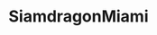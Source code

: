 ---
layout: place
title: "SiamdragonMiami"
permalink: /florida/miami/siamdragonmiami.html
stateAbbr: FL
stateName: Florida
cityName: Miami
seo:
  name: "SiamdragonMiami"
  type: Restaurant
  links: https://siamdragonmiamifl.com/
description: "Classic Thai dishes & Japanese sushi rolls served in a relaxed setting with modern flair. Looking for sushi in Miami, Florida? Check out SiamdragonMiami for ..."
place_id: ChIJQZQGWkjH2YgRnTRscLk8WxM
photos:
  - name: >-
      places/ChIJQZQGWkjH2YgRnTRscLk8WxM/photos/AeeoHcKW4dEi3FKcS6LIzqbZ6JRxTcIWW6loBd7BikFlZF60cZU4y_GYLr9S8IaNff8tC_dEmRr-dvdIGMTPl9yUlZhQ9Nt3T5_fpmb0c6IRgGtxS9A3m1IhNtGuYXe21wD4KUIjvp2DmvOp-IG8UNEAWvbIrnZRwpSn2hp-lFY2CN2qRio2Gz-1PAO6iSu1XPNKwJTKP9NzRFB0ADX3uOYxmrlrv0YYckFA8kHGr5fn9qJuazhI2nr1ZbfckDzCGBzJkgM-4ihJOaLgmVi4eQ9xc-Z1XkbjaumaNh__lmFSJCrgMc1tYtW0aNpOALHajrX4YW1yuDZNJDnYYKzZ4lrVTcHuLIix_BG-1Rqy7AJhYUBFBNtRQCd3F0yQpPm7cMDRv5K7aH-xjYdhiK6DQppSQ4Ap0GE3ZYoExB_tMW81Iak
    widthPx: 4032
    heightPx: 3024
    authorAttributions:
      - displayName: Steve Cabeza
        uri: https://maps.google.com/maps/contrib/111660301549641715014
        photoUri: >-
          https://lh3.googleusercontent.com/a-/ALV-UjW9t7SdmTC4ggkOtcirCZhmDB20EN-Ukz_ZwMSg0AOqkGholSja3A=s100-p-k-no-mo
    flagContentUri: >-
      https://www.google.com/local/imagery/report/?cb_client=maps_api_places.places_api&image_key=!1e10!2sCIHM0ogKEICAgICkyuHlBw&hl=en-US
    googleMapsUri: >-
      https://www.google.com/maps/place//data=!3m4!1e2!3m2!1sCIHM0ogKEICAgICkyuHlBw!2e10!4m2!3m1!1s0x88d9c7485a069441:0x135b3cb9706c349d
  - name: >-
      places/ChIJQZQGWkjH2YgRnTRscLk8WxM/photos/AeeoHcJI36QVQEgvGin8gG5X9ZuDN5rJ7axzK8GipEYBYBwAs5oiJcYXAOYOBE55QV5jnMt7sabxzoTcH_NqKKN6WjkBzu7mtDkWs80gN5mpnldmWJ9LafBjL8HrrUS5EWGVCVTJm02ycSEWjg84Adgr3yEV3r4DvSXIbvmR3hIPOkRW9paVl8ZTmVN3DZvKSMYZDg0OD8kx1PBxxpq3Zvlv5OuhaltkmO1DlPNAKC9jUAJWu9dp1ruNb1D77MpscYDfRuxWdV6Gbp-j2oqIf9vV_vFaMBi2_wGn-UdcjkKir8hpeL9fjRzgX5qmpWoMKO9kzrhkzg8thpGxEE5DRAsuElqGz2nb9_aZvghdLgAN4S_VAaF9oMUDyGvRE0qTF7oPK7PhJj_nXo1-1jGGwihsx6nCfG3oTgO-4RoZv8PaYkCa871T
    widthPx: 3072
    heightPx: 4080
    authorAttributions:
      - displayName: Josh Olmsted
        uri: https://maps.google.com/maps/contrib/111304570290170056082
        photoUri: >-
          https://lh3.googleusercontent.com/a-/ALV-UjU4ROhTHq306kg7YZ265iy09yjERt_05-PIMzRBvEAcsPI_9Ap5=s100-p-k-no-mo
    flagContentUri: >-
      https://www.google.com/local/imagery/report/?cb_client=maps_api_places.places_api&image_key=!1e10!2sCIHM0ogKEICAgIDj6cP8ngE&hl=en-US
    googleMapsUri: >-
      https://www.google.com/maps/place//data=!3m4!1e2!3m2!1sCIHM0ogKEICAgIDj6cP8ngE!2e10!4m2!3m1!1s0x88d9c7485a069441:0x135b3cb9706c349d
  - name: >-
      places/ChIJQZQGWkjH2YgRnTRscLk8WxM/photos/AeeoHcKQuYdbC0sa1fU9w2-zSJIXvXxSbQKiX8VtH8-5ym3t5f88eIGqpZbRPFt8TfpZqpiq26LWI3EFWL1socot46YxUpAPWv7TLH7xhsm7E2qk5VA2eV9p-2HwI8Bsj02bwwbjyA_VS0XvyQnrPA9frsQLAHXUjiQK2XZiNMM_pxyPxPHH1OBEoS2tBVM0zTVUWIpxs3kkvz1ZW-UQMsFQ57yfnXFCwxC28weP_Q2rOLrcQTnkpU4JsZ-1gQOMaUWiQX1pMS3o_0JByIfUePeF31pEE_XHgmOEQuw_CrvwqAFL6Pthat5jriARWolJRPyKqVjR45-ylhP_0YT78u7-PaEWr6iuhdRDOSTVEGw_pVIAj4QqvukBkoUPAfsqD4wqt2OhR-3pGc92df0pHmzTamNZpTmPAg1gUIJMplH9LwYUGKA
    widthPx: 4032
    heightPx: 2268
    authorAttributions:
      - displayName: Dayamis Machado
        uri: https://maps.google.com/maps/contrib/105756540206423523380
        photoUri: >-
          https://lh3.googleusercontent.com/a-/ALV-UjXtyq8XXRm_BsAOxLQlza-rHmWZXLP8P3mBkdRKdBg7DMXfYsur=s100-p-k-no-mo
    flagContentUri: >-
      https://www.google.com/local/imagery/report/?cb_client=maps_api_places.places_api&image_key=!1e10!2sCIHM0ogKEICAgIDN2ov7wQE&hl=en-US
    googleMapsUri: >-
      https://www.google.com/maps/place//data=!3m4!1e2!3m2!1sCIHM0ogKEICAgIDN2ov7wQE!2e10!4m2!3m1!1s0x88d9c7485a069441:0x135b3cb9706c349d
  - name: >-
      places/ChIJQZQGWkjH2YgRnTRscLk8WxM/photos/AeeoHcKcvQU0_mJws-FJrd8nBgCDDiaLyL3gGvXP77czEZUyg2N8sGeK2W8kCa_0RWoSzxqjXfLqPTep5OfXhJmUUi810v8I9nZamIjIOhAfb07cR-OzP6RU5dK8VVvqNtMrK9Ru8heK05cJEo0bAekEcp5hLVQG0nYd2uumGQqaztomfkWkSNxnKp_QI0Uu0dEsiWjDZZ7J0H_iM6fjdwasss99TqzQVMk76ItNOLXggsmQXReJPAPBj2XeM6P-2s0QPfoVUtPVYAldxgphh4ofwZACPoIcFZInQZX9l1KEYlWlsHrC-7NMKXdb6sIBW8yDxIEYrOjXYRwh-U-PRCicAEqmbnky1WXKTtjIcMUCqBn8TNid2QuzcidmelMP1ScAEhaxKHG8mnoHz037c8jv86n_tBtgvr8I-POJS0FoFHcgZHrN
    widthPx: 3024
    heightPx: 4032
    authorAttributions:
      - displayName: Ana Jahrmarkt
        uri: https://maps.google.com/maps/contrib/114041167613138550015
        photoUri: >-
          https://lh3.googleusercontent.com/a-/ALV-UjXBPYAfmm36OAdHY2cwHvz8kNxKehCmjUyB0el4eCgdCTT3u08x6g=s100-p-k-no-mo
    flagContentUri: >-
      https://www.google.com/local/imagery/report/?cb_client=maps_api_places.places_api&image_key=!1e10!2sCIHM0ogKEICAgID74t2WxAE&hl=en-US
    googleMapsUri: >-
      https://www.google.com/maps/place//data=!3m4!1e2!3m2!1sCIHM0ogKEICAgID74t2WxAE!2e10!4m2!3m1!1s0x88d9c7485a069441:0x135b3cb9706c349d
  - name: >-
      places/ChIJQZQGWkjH2YgRnTRscLk8WxM/photos/AeeoHcKRA7ieRYRsWnfbOkvG9-MZgxJKZqr_L0Zk87x_B8aMug_HY6YzJoSgkrru4O5PS5U6cEBkYBYVyEpE3qBRapNBLWXEii5d0ZMYY2jw7ijsvFk6wlM9KtG5J3EXuA7HKZELtUXsKZQsx8xvb4GCC2l00yokXXQyqmoUVs1ccJcDDWeqEr-JV1Mb_NuxYycY4KedqjmNGMjFuZfNE99zenOYW6g0mTZfNNQ-vyEFTnnwL30caAPnX2JhprCZuX7hY_93Zkj1w_nCW-98zYehBx23-oF8qkOzQzJDxL0kVEneK21V5iSDpn80kgqFl9gAjslNQRUrodadC16kEKc3PLdoUwrlNy-04JdsZrcelCam1i-VxvRZl2uemRUiYwxZ1hNsY7-Q6datFmn7kf9vJU5LVt1hG2dur9bRY8rEPE8
    widthPx: 3024
    heightPx: 4032
    authorAttributions:
      - displayName: Ana Jahrmarkt
        uri: https://maps.google.com/maps/contrib/114041167613138550015
        photoUri: >-
          https://lh3.googleusercontent.com/a-/ALV-UjXBPYAfmm36OAdHY2cwHvz8kNxKehCmjUyB0el4eCgdCTT3u08x6g=s100-p-k-no-mo
    flagContentUri: >-
      https://www.google.com/local/imagery/report/?cb_client=maps_api_places.places_api&image_key=!1e10!2sCIHM0ogKEICAgID74t2WFA&hl=en-US
    googleMapsUri: >-
      https://www.google.com/maps/place//data=!3m4!1e2!3m2!1sCIHM0ogKEICAgID74t2WFA!2e10!4m2!3m1!1s0x88d9c7485a069441:0x135b3cb9706c349d
  - name: >-
      places/ChIJQZQGWkjH2YgRnTRscLk8WxM/photos/AeeoHcJ92Uou0UltdnhSMpShxR_FJBfTMpHKjQtb_SvfFRFuiaBkgA7cKEPxM-VMHn_WnP5jUwWnYSnFpVwVZiJm3UHKS-rrvFqLjqXM-yc2leFZjwlvVUka0u4RybTThaHkAZRrzbsoDizWHPJIGIaJS91FAYV24wg6MnwZB2gnFmXSKwzvOYu-AZjkrlrzroEwaaDnGgmuCGdX-roP2BOh07lnVSuTxqgclzrvaxVqNBF0vb3hK5N2TKM0YUere5P9AeL0P_vEvqpdeqz9G_D4xk01DNag1X3E-0Bc10RWN1nkE76jK9xCQTT5p0g75M6gtYfufr9pof6_pW_gJX1ReWqltWxWrR2jCNHhj-a9JfgOI16AR7Fz1soPt-ZPBhdACBe_jLXVJ8IsMUTU4lOvoNUCcFrBOLrJ7kogS17xgsJUSAfp
    widthPx: 3024
    heightPx: 4032
    authorAttributions:
      - displayName: Lisandra Yumar
        uri: https://maps.google.com/maps/contrib/118404409843827942078
        photoUri: >-
          https://lh3.googleusercontent.com/a/ACg8ocLkGFW0AciYCOI1Q3O-CmZAXam_kpQiFI5gpS6nKJGhwt-r8A=s100-p-k-no-mo
    flagContentUri: >-
      https://www.google.com/local/imagery/report/?cb_client=maps_api_places.places_api&image_key=!1e10!2sCIHM0ogKEICAgICOwNOw9QE&hl=en-US
    googleMapsUri: >-
      https://www.google.com/maps/place//data=!3m4!1e2!3m2!1sCIHM0ogKEICAgICOwNOw9QE!2e10!4m2!3m1!1s0x88d9c7485a069441:0x135b3cb9706c349d
  - name: >-
      places/ChIJQZQGWkjH2YgRnTRscLk8WxM/photos/AeeoHcICjsgqgaIZ5OPVcpVfzLY2ZkLnlUpoEr0ELUKQ-sOYv2AsvrfKBxuKhC1aU_4iwsetNgXXAscYcIPMzgQ-6XyMNEZDsztlohF7c0oR4Xa4nAL4hAAm0U2N4vjBP1Fc2-N9_F7rJasxuDsXpuhm1AkZSg0yGbZfKfeGBgs1AD74ZZEUAc45WcThf-LOr3aGiEnW8e-n63lY5i4uKgh3nNgrIRptNGYrR-VPI55VRAxoQ2Wq3571URV0_j64sO6BMbJ3L9R826-dWBOY4a6XZHRRyHde7wNQ5Vsz9Jer_oNFFayITCgTOFgytFdX4FgPUsfr7HqpOCWd9CArkJH18JGklXG16ZnK8ndYJ3MAmsspyTOwAn9CXck1oJ-1_Y4UWv1kncuBNIO7tNrODXHmxsgXO9kFcFc3-qUfE-9yBhkT3g
    widthPx: 3024
    heightPx: 4032
    authorAttributions:
      - displayName: Greg Johnson
        uri: https://maps.google.com/maps/contrib/114082184933455903820
        photoUri: >-
          https://lh3.googleusercontent.com/a-/ALV-UjVBk4MW2FAZ-AdYfAFNKKkOJ-Xl6eI7TDE93eXbGVgEIM4uYTjW=s100-p-k-no-mo
    flagContentUri: >-
      https://www.google.com/local/imagery/report/?cb_client=maps_api_places.places_api&image_key=!1e10!2sCIHM0ogKEICAgIDKiM3CUw&hl=en-US
    googleMapsUri: >-
      https://www.google.com/maps/place//data=!3m4!1e2!3m2!1sCIHM0ogKEICAgIDKiM3CUw!2e10!4m2!3m1!1s0x88d9c7485a069441:0x135b3cb9706c349d
  - name: >-
      places/ChIJQZQGWkjH2YgRnTRscLk8WxM/photos/AeeoHcKVsbWX2ee0mOTmWDa4D-jrcvA9dpNQSCJiU8QU00I3Gty8c6vkL4RUbYnf6Knsgpm9ONyci0jNjvZv9JIQ3DkiqarZ96EVbyYq3oc5KPP76Ozk-SsBlZbwwK2Y8EdXHoWTwnXjS9U1C0Mn5kiLvNrADneKFPfuyq3H90KNIPs0mV-xwef_smB3IWvY7sIAwjvjQZNEKnbdL89wPFGiMajz84NSqVr0XsxEE1Scovjwwou96787Cl2mu0Jrj7ukGoOQrHxltUzjpfHzWwrgcy2QhutYCXqW76XgGJVFHZssv-5db7hwZ2yUwS_DKYpQ1hnx6F5oDnaC3ji4840_sGNJoKZ-rk54NbkrHknkd7uhaRSPmsnQuyQEZjh5mfo-_YlvqapFKx5S8wqID1IeB6oCmiQi3c2IGpOJ1PaixruYKQ
    widthPx: 3024
    heightPx: 4032
    authorAttributions:
      - displayName: Alberto Chalbaud
        uri: https://maps.google.com/maps/contrib/115917133013653923159
        photoUri: >-
          https://lh3.googleusercontent.com/a-/ALV-UjWK9FJAgKMa37j1fSH231SgL9qobdnxEjqqkup04wYs1TB2jXt9=s100-p-k-no-mo
    flagContentUri: >-
      https://www.google.com/local/imagery/report/?cb_client=maps_api_places.places_api&image_key=!1e10!2sCIHM0ogKEICAgICVz_OYGA&hl=en-US
    googleMapsUri: >-
      https://www.google.com/maps/place//data=!3m4!1e2!3m2!1sCIHM0ogKEICAgICVz_OYGA!2e10!4m2!3m1!1s0x88d9c7485a069441:0x135b3cb9706c349d
  - name: >-
      places/ChIJQZQGWkjH2YgRnTRscLk8WxM/photos/AeeoHcK0o-y8P310iurlZCEJVpkRXjPJPWgujDmIQtSskaG44f5Q6mFIZjy8cE_8G8orHK2lJEILw1gCPnhrKZ-Mgq1AIfJeJ65_O1wHVDC4pMg98z1b5GIjoueo1CqChf_s5uusjVTMfQGem-RgOhJjhVVlAIDLK8mD-QYscjx5k7lIgr9wtoU-lg0gjcK8VPIBSQwqWgbCvoyf0t4NLqe1iln6ei1N4mDlXd8dFThKp4pfjjVUDFGKe5G09f_KuzEYQL5fxRnJZwqZVSODSEB4Z4cikCF3vMo37XNLB2arqLU1vFEhZPErmGXZsfaGygAvTXk8K5UGzmYKSVhBLYcADSzEaUb6KeVyZdqVA_g99Y6mxWkR0ksQSJh_bXuOT-QPCFLYCtRMi2ZrfV8CNqA7tyT0YSEnKccj8fhMTmAH4E75S6I
    widthPx: 2268
    heightPx: 4032
    authorAttributions:
      - displayName: Michelle Senior
        uri: https://maps.google.com/maps/contrib/112407361540963123686
        photoUri: >-
          https://lh3.googleusercontent.com/a-/ALV-UjWOD9u2ip_XTubSkSq52n7y8JrXVILXl-Dmff3ZPyrOKfvnLNw=s100-p-k-no-mo
    flagContentUri: >-
      https://www.google.com/local/imagery/report/?cb_client=maps_api_places.places_api&image_key=!1e10!2sCIHM0ogKEICAgICe5dD85gE&hl=en-US
    googleMapsUri: >-
      https://www.google.com/maps/place//data=!3m4!1e2!3m2!1sCIHM0ogKEICAgICe5dD85gE!2e10!4m2!3m1!1s0x88d9c7485a069441:0x135b3cb9706c349d
  - name: >-
      places/ChIJQZQGWkjH2YgRnTRscLk8WxM/photos/AeeoHcLIO_DIzOHfCY9cYx6IzenVLykCUTkiWf3Ma8p1n_SJTccZlJD5mCdaOI_P6robcJvxy291E0W8iyoL8SXWSU309ZgaEls9iFxM6z0hDn6-mM9FZb6SBWXogN-2ab90uabdkSpRllrMbq4IetyWqt2DuAYjwQOJzN-w3eEQ-L-eAC1IgGByowWArHJlpO8whMb3KF0f_4GZ4YYvShh7aC-kBz_qufw3FRE_STkDcZ9u6dmAX7JX9cNalo5h2whixesPKI79SD6ss4grJjJCu_-1LGsTTRQ8eMjM4jDHdhTzHFGIwu6PrnZe_zkyys21D20t-jNMfjsiNiGiKVbUSVC2KdFeOwSlL66Zhl2Hh_aKV66WgnxRW7PJZBxTgDStWmC09BxkiYMf9uzyZZ_N1kaxO-4MJF47XlYDkdYsZpEZ3A
    widthPx: 4032
    heightPx: 2268
    authorAttributions:
      - displayName: K Gldmz
        uri: https://maps.google.com/maps/contrib/111619580977939822332
        photoUri: >-
          https://lh3.googleusercontent.com/a-/ALV-UjVjLwEOCFNSue2_a72HemmpELLK4-iThOBjT6-b-rTHd1Lr1EkVfg=s100-p-k-no-mo
    flagContentUri: >-
      https://www.google.com/local/imagery/report/?cb_client=maps_api_places.places_api&image_key=!1e10!2sCIHM0ogKEICAgIC454iEGg&hl=en-US
    googleMapsUri: >-
      https://www.google.com/maps/place//data=!3m4!1e2!3m2!1sCIHM0ogKEICAgIC454iEGg!2e10!4m2!3m1!1s0x88d9c7485a069441:0x135b3cb9706c349d
address: 7748 N Kendall Dr, Miami, FL 33156, USA
street: 7748 N Kendall Dr
city: Miami
state: FL
zip: '33156'
country: USA
neighborhood: null
latitude: '25.687317'
longitude: '-80.319778'
accessibility_options:
  wheelchairAccessibleParking: true
  wheelchairAccessibleEntrance: true
  wheelchairAccessibleRestroom: true
  wheelchairAccessibleSeating: true
business_status: OPERATIONAL
name: SiamdragonMiami
google_maps_links:
  directionsUri: >-
    https://www.google.com/maps/dir//''/data=!4m7!4m6!1m1!4e2!1m2!1m1!1s0x88d9c7485a069441:0x135b3cb9706c349d!3e0
  placeUri: https://maps.google.com/?cid=1394775276754056349
  writeAReviewUri: >-
    https://www.google.com/maps/place//data=!4m3!3m2!1s0x88d9c7485a069441:0x135b3cb9706c349d!12e1
  reviewsUri: >-
    https://www.google.com/maps/place//data=!4m4!3m3!1s0x88d9c7485a069441:0x135b3cb9706c349d!9m1!1b1
  photosUri: >-
    https://www.google.com/maps/place//data=!4m3!3m2!1s0x88d9c7485a069441:0x135b3cb9706c349d!10e5
primary_type: Japanese Restaurant
opening_hours:
  regular: null
  current: null
secondary_opening_hours:
  regular:
    weekdayDescriptions: null
    type: null
  current:
    weekdayDescriptions: null
    type: null
phone: (305) 412-8098
price_level: PRICE_LEVEL_MODERATE
price_range: $10 &ndash; $20
rating: '4.1'
rating_count: 232
website: https://siamdragonmiamifl.com/
reviews:
  - name: >-
      places/ChIJQZQGWkjH2YgRnTRscLk8WxM/reviews/ChdDSUhNMG9nS0VJQ0FnTUNRdklLWG9RRRAB
    relativePublishTimeDescription: a month ago
    rating: 5
    text:
      text: >-
        Duck noodle soup had huge chunks of meat, flavorful. Chicken pad Thai
        was good. very generous portions, reasonably priced.
      languageCode: en
    originalText:
      text: >-
        Duck noodle soup had huge chunks of meat, flavorful. Chicken pad Thai
        was good. very generous portions, reasonably priced.
      languageCode: en
    authorAttribution:
      displayName: Kevin Kobelsky
      uri: https://www.google.com/maps/contrib/106933870326468858006/reviews
      photoUri: >-
        https://lh3.googleusercontent.com/a-/ALV-UjUhpgVgjzJKmGU_aA7tre0iqpHiT59s5Ez3jyk1eVWX1Ykkj7Jg=s128-c0x00000000-cc-rp-mo-ba6
    publishTime: '2025-03-03T00:51:48.819030Z'
    flagContentUri: >-
      https://www.google.com/local/review/rap/report?postId=ChdDSUhNMG9nS0VJQ0FnTUNRdklLWG9RRRAB&d=17924085&t=1
    googleMapsUri: >-
      https://www.google.com/maps/reviews/data=!4m6!14m5!1m4!2m3!1sChdDSUhNMG9nS0VJQ0FnTUNRdklLWG9RRRAB!2m1!1s0x88d9c7485a069441:0x135b3cb9706c349d
  - name: >-
      places/ChIJQZQGWkjH2YgRnTRscLk8WxM/reviews/ChdDSUhNMG9nS0VJQ0FnSUQ3NHQyVy1BRRAB
    relativePublishTimeDescription: 7 months ago
    rating: 5
    text:
      text: >-
        Perfect spot for lunch! The Tom Kha Gai soup was rich and comforting,
        with amazing flavors. Their bento boxes offer a great mix of tasty
        dishes for a satisfying meal.
      languageCode: en
    originalText:
      text: >-
        Perfect spot for lunch! The Tom Kha Gai soup was rich and comforting,
        with amazing flavors. Their bento boxes offer a great mix of tasty
        dishes for a satisfying meal.
      languageCode: en
    authorAttribution:
      displayName: Ana Jahrmarkt
      uri: https://www.google.com/maps/contrib/114041167613138550015/reviews
      photoUri: >-
        https://lh3.googleusercontent.com/a-/ALV-UjXBPYAfmm36OAdHY2cwHvz8kNxKehCmjUyB0el4eCgdCTT3u08x6g=s128-c0x00000000-cc-rp-mo-ba4
    publishTime: '2024-08-22T20:09:30.698041Z'
    flagContentUri: >-
      https://www.google.com/local/review/rap/report?postId=ChdDSUhNMG9nS0VJQ0FnSUQ3NHQyVy1BRRAB&d=17924085&t=1
    googleMapsUri: >-
      https://www.google.com/maps/reviews/data=!4m6!14m5!1m4!2m3!1sChdDSUhNMG9nS0VJQ0FnSUQ3NHQyVy1BRRAB!2m1!1s0x88d9c7485a069441:0x135b3cb9706c349d
  - name: >-
      places/ChIJQZQGWkjH2YgRnTRscLk8WxM/reviews/ChZDSUhNMG9nS0VJQ0FnSURqNmNQOExnEAE
    relativePublishTimeDescription: 11 months ago
    rating: 5
    text:
      text: >-
        This is the best panang curry in Miami. Even when ordered for delivery
        it arrives tasting hot and fresh and their spice levels are perfect. The
        pad Thai and fried ice cream are also family favorites of ours. Good
        Thai in Miami is few and far between and Siam Dragon House has easily
        leapt to the top of our list of favorite Thai restaurants.
      languageCode: en
    originalText:
      text: >-
        This is the best panang curry in Miami. Even when ordered for delivery
        it arrives tasting hot and fresh and their spice levels are perfect. The
        pad Thai and fried ice cream are also family favorites of ours. Good
        Thai in Miami is few and far between and Siam Dragon House has easily
        leapt to the top of our list of favorite Thai restaurants.
      languageCode: en
    authorAttribution:
      displayName: Josh Olmsted
      uri: https://www.google.com/maps/contrib/111304570290170056082/reviews
      photoUri: >-
        https://lh3.googleusercontent.com/a-/ALV-UjU4ROhTHq306kg7YZ265iy09yjERt_05-PIMzRBvEAcsPI_9Ap5=s128-c0x00000000-cc-rp-mo-ba3
    publishTime: '2024-05-04T22:46:49.165669Z'
    flagContentUri: >-
      https://www.google.com/local/review/rap/report?postId=ChZDSUhNMG9nS0VJQ0FnSURqNmNQOExnEAE&d=17924085&t=1
    googleMapsUri: >-
      https://www.google.com/maps/reviews/data=!4m6!14m5!1m4!2m3!1sChZDSUhNMG9nS0VJQ0FnSURqNmNQOExnEAE!2m1!1s0x88d9c7485a069441:0x135b3cb9706c349d
  - name: >-
      places/ChIJQZQGWkjH2YgRnTRscLk8WxM/reviews/ChdDSUhNMG9nS0VJQ0FnSUR4dHNTTHZRRRAB
    relativePublishTimeDescription: a year ago
    rating: 5
    text:
      text: >-
        The place is so clean. Staff is super friendly and give you suggestions.
        They give you a soup and free veggie egg roll upon ordering your entree.
        I ordered crab Rangoons which has carrots in it. It was good, different.
        They were made to order so they were so warm and crunchy when it got to
        the table. The soup is just okay. Fresh lemonades 😍 delicious. They
        also have a lunch special section in their menu which was great if you
        don’t feel like eating a whole meal. Food came out pretty fast. Service
        is really good !. The pad Thai was just okay. Will come back, it was a
        nice experience overall.
      languageCode: en
    originalText:
      text: >-
        The place is so clean. Staff is super friendly and give you suggestions.
        They give you a soup and free veggie egg roll upon ordering your entree.
        I ordered crab Rangoons which has carrots in it. It was good, different.
        They were made to order so they were so warm and crunchy when it got to
        the table. The soup is just okay. Fresh lemonades 😍 delicious. They
        also have a lunch special section in their menu which was great if you
        don’t feel like eating a whole meal. Food came out pretty fast. Service
        is really good !. The pad Thai was just okay. Will come back, it was a
        nice experience overall.
      languageCode: en
    authorAttribution:
      displayName: Genessis Fana
      uri: https://www.google.com/maps/contrib/109922976958513791062/reviews
      photoUri: >-
        https://lh3.googleusercontent.com/a/ACg8ocL4-tBF_K2dHzKZQLTs8BfdJ83h2dLXDi6ZJpaCzJrEEStVvQ=s128-c0x00000000-cc-rp-mo
    publishTime: '2023-06-07T18:24:44.530470Z'
    flagContentUri: >-
      https://www.google.com/local/review/rap/report?postId=ChdDSUhNMG9nS0VJQ0FnSUR4dHNTTHZRRRAB&d=17924085&t=1
    googleMapsUri: >-
      https://www.google.com/maps/reviews/data=!4m6!14m5!1m4!2m3!1sChdDSUhNMG9nS0VJQ0FnSUR4dHNTTHZRRRAB!2m1!1s0x88d9c7485a069441:0x135b3cb9706c349d
  - name: >-
      places/ChIJQZQGWkjH2YgRnTRscLk8WxM/reviews/ChdDSUhNMG9nS0VJQ0FnSUNWel9PWXFBRRAB
    relativePublishTimeDescription: a year ago
    rating: 5
    text:
      text: >-
        Excellent thai &sushi restaurant. The pai thai is very good. Rolls are
        amazing. Decent prices. Great salmon.
      languageCode: en
    originalText:
      text: >-
        Excellent thai &sushi restaurant. The pai thai is very good. Rolls are
        amazing. Decent prices. Great salmon.
      languageCode: en
    authorAttribution:
      displayName: Alberto Chalbaud
      uri: https://www.google.com/maps/contrib/115917133013653923159/reviews
      photoUri: >-
        https://lh3.googleusercontent.com/a-/ALV-UjWK9FJAgKMa37j1fSH231SgL9qobdnxEjqqkup04wYs1TB2jXt9=s128-c0x00000000-cc-rp-mo-ba5
    publishTime: '2023-12-09T22:37:13.461801Z'
    flagContentUri: >-
      https://www.google.com/local/review/rap/report?postId=ChdDSUhNMG9nS0VJQ0FnSUNWel9PWXFBRRAB&d=17924085&t=1
    googleMapsUri: >-
      https://www.google.com/maps/reviews/data=!4m6!14m5!1m4!2m3!1sChdDSUhNMG9nS0VJQ0FnSUNWel9PWXFBRRAB!2m1!1s0x88d9c7485a069441:0x135b3cb9706c349d
parking_options:
  freeParkingLot: true
  freeStreetParking: true
payment_options:
  acceptsCreditCards: true
  acceptsDebitCards: true
  acceptsCashOnly: false
  acceptsNfc: true
allow_dogs: null
curbside_pickup: false
delivery: true
dine_in: true
good_for_children: true
good_for_groups: true
good_for_sports: false
live_music: false
menu_for_children: null
outdoor_seating: false
reservable: true
restroom: true
serves_beer: true
serves_breakfast: null
serves_brunch: null
serves_cocktails: null
serves_coffee: true
serves_dinner: true
serves_dessert: true
serves_lunch: true
serves_vegetarian_food: true
serves_wine: true
takeout: true
summary: >-
  Classic Thai dishes & Japanese sushi rolls served in a relaxed setting with
  modern flair.

---